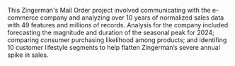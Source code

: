 This Zingerman's Mail Order project involved communicating with the e-commerce company and analyzing over 10 years of normalized sales data with 49 features and millions of records. 
Analysis for the company included forecasting the magnitude and duration of the seasonal peak for 2024; comparing consumer purchasing likelihood among products; and identifing 10 customer lifestyle segments to help flatten Zingerman’s severe annual spike in sales.
